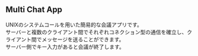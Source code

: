 ## Multi Chat App
UNIXのシステムコールを用いた簡易的な会議アプリです。  
サーバーと複数のクライアント間でそれぞれコネクション型の通信を確立し、クライアント間でメッセージを送ることができます。  
サーバー側でキー入力があると会議が終了します。  
